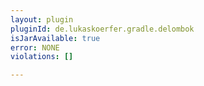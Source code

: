 ```yaml
---
layout: plugin
pluginId: de.lukaskoerfer.gradle.delombok
isJarAvailable: true
error: NONE
violations: []

---
```

